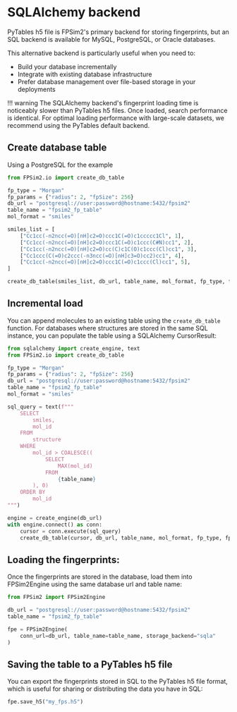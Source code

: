 # SQLAlchemy backend

PyTables h5 file is FPSim2's primary backend for storing fingerprints, but an SQL backend is available for MySQL, PostgreSQL, or Oracle databases.

This alternative backend is particularly useful when you need to:

- Build your database incrementally
- Integrate with existing database infrastructure
- Prefer database management over file-based storage in your deployments

!!! warning
    The SQLAlchemy backend's fingerprint loading time is noticeably slower than PyTables h5 files. Once loaded, search performance is identical. For optimal loading performance with large-scale datasets, we recommend using the PyTables default backend.

## Create database table

Using a PostgreSQL for the example

```python
from FPSim2.io import create_db_table

fp_type = "Morgan"
fp_params = {"radius": 2, "fpSize": 256}
db_url = "postgresql://user:password@hostname:5432/fpsim2"
table_name = "fpsim2_fp_table"
mol_format = "smiles"

smiles_list = [
    ["Cc1cc(-n2ncc(=O)[nH]c2=O)ccc1C(=O)c1ccccc1Cl", 1],
    ["Cc1cc(-n2ncc(=O)[nH]c2=O)ccc1C(=O)c1ccc(C#N)cc1", 2],
    ["Cc1cc(-n2ncc(=O)[nH]c2=O)cc(C)c1C(O)c1ccc(Cl)cc1", 3],
    ["Cc1ccc(C(=O)c2ccc(-n3ncc(=O)[nH]c3=O)cc2)cc1", 4],
    ["Cc1cc(-n2ncc(=O)[nH]c2=O)ccc1C(=O)c1ccc(Cl)cc1", 5],
]

create_db_table(smiles_list, db_url, table_name, mol_format, fp_type, fp_params)
```


## Incremental load

You can append molecules to an existing table using the `create_db_table` function. For databases where structures are stored in the same SQL instance, you can populate the table using a SQLAlchemy CursorResult:

```python
from sqlalchemy import create_engine, text
from FPSim2.io import create_db_table

fp_type = "Morgan"
fp_params = {"radius": 2, "fpSize": 256}
db_url = "postgresql://user:password@hostname:5432/fpsim2"
table_name = "fpsim2_fp_table"
mol_format = "smiles"

sql_query = text(f"""
    SELECT
        smiles,
        mol_id
    FROM
        structure
    WHERE
        mol_id > COALESCE((
            SELECT
                MAX(mol_id)
            FROM
                {table_name}
        ), 0)
    ORDER BY
        mol_id
""")

engine = create_engine(db_url)
with engine.connect() as conn:
    cursor = conn.execute(sql_query)
    create_db_table(cursor, db_url, table_name, mol_format, fp_type, fp_params)
```

## Loading the fingerprints:

Once the fingerprints are stored in the database, load them into FPSim2Engine using the same database url and table name:

```python
from FPSim2 import FPSim2Engine

db_url = "postgresql://user:password@hostname:5432/fpsim2"
table_name = "fpsim2_fp_table"

fpe = FPSim2Engine(
    conn_url=db_url, table_name=table_name, storage_backend="sqla"
)
```

## Saving the table to a PyTables h5 file

You can export the fingerprints stored in SQL to the PyTables h5 file format, which is useful for sharing or distributing the data you have in SQL:

```python
fpe.save_h5("my_fps.h5")
```